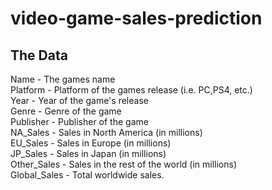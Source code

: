 # video-game-sales-prediction

## The Data

Name - The games name  
Platform - Platform of the games release (i.e. PC,PS4, etc.)  
Year - Year of the game's release  
Genre - Genre of the game  
Publisher - Publisher of the game  
NA_Sales - Sales in North America (in millions)  
EU_Sales - Sales in Europe (in millions)  
JP_Sales - Sales in Japan (in millions)  
Other_Sales - Sales in the rest of the world (in millions)  
Global_Sales - Total worldwide sales.  
